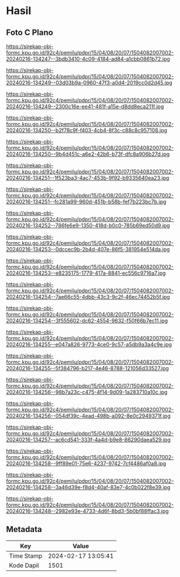 # Hasil

## Foto C Plano

https://sirekap-obj-formc.kpu.go.id/92c4/pemilu/pdpr/15/04/08/20/07/1504082007002-20240216-134247--3bdb3410-4c09-4184-ad84-a1cbb0861b72.jpg

https://sirekap-obj-formc.kpu.go.id/92c4/pemilu/pdpr/15/04/08/20/07/1504082007002-20240216-134249--03d03b9a-0960-47f3-a0d4-2019cc0d2d45.jpg

https://sirekap-obj-formc.kpu.go.id/92c4/pemilu/pdpr/15/04/08/20/07/1504082007002-20240216-134249--2300c16e-ee41-481f-a15e-d8dd8eca211f.jpg

https://sirekap-obj-formc.kpu.go.id/92c4/pemilu/pdpr/15/04/08/20/07/1504082007002-20240216-134250--b2f78c9f-f403-4cb4-8f3c-c88c8c957108.jpg

https://sirekap-obj-formc.kpu.go.id/92c4/pemilu/pdpr/15/04/08/20/07/1504082007002-20240216-134250--9b4d451c-a6e2-42b6-b73f-dfc8a906b27d.jpg

https://sirekap-obj-formc.kpu.go.id/92c4/pemilu/pdpr/15/04/08/20/07/1504082007002-20240216-134251--1f523ba3-4ac7-453b-9f92-b9335640ea23.jpg

https://sirekap-obj-formc.kpu.go.id/92c4/pemilu/pdpr/15/04/08/20/07/1504082007002-20240216-134251--fc281a99-960d-451b-b58b-fef7b223bc7b.jpg

https://sirekap-obj-formc.kpu.go.id/92c4/pemilu/pdpr/15/04/08/20/07/1504082007002-20240216-134252--786fe6e9-1350-418d-b0c0-785b69ed50d9.jpg

https://sirekap-obj-formc.kpu.go.id/92c4/pemilu/pdpr/15/04/08/20/07/1504082007002-20240216-134253--0dccec9b-2b4d-407e-86f5-381954e514da.jpg

https://sirekap-obj-formc.kpu.go.id/92c4/pemilu/pdpr/15/04/08/20/07/1504082007002-20240216-134253--e8235175-1779-417a-8841-ec556c9716a7.jpg

https://sirekap-obj-formc.kpu.go.id/92c4/pemilu/pdpr/15/04/08/20/07/1504082007002-20240216-134254--7ae66c55-4dbb-43c3-9c2f-46ec74452b5f.jpg

https://sirekap-obj-formc.kpu.go.id/92c4/pemilu/pdpr/15/04/08/20/07/1504082007002-20240216-134254--3f555602-dc62-4554-9632-f50f66b7ec11.jpg

https://sirekap-obj-formc.kpu.go.id/92c4/pemilu/pdpr/15/04/08/20/07/1504082007002-20240216-134255--e047a826-9773-4ce0-9c57-a5db9a3a4c9e.jpg

https://sirekap-obj-formc.kpu.go.id/92c4/pemilu/pdpr/15/04/08/20/07/1504082007002-20240216-134255--5f384796-b217-4e46-8788-121056d33527.jpg

https://sirekap-obj-formc.kpu.go.id/92c4/pemilu/pdpr/15/04/08/20/07/1504082007002-20240216-134256--98b7a23c-c475-4f14-9d09-1a283710a10c.jpg

https://sirekap-obj-formc.kpu.go.id/92c4/pemilu/pdpr/15/04/08/20/07/1504082007002-20240216-134256--054df39c-4ead-498b-a092-8e0c2949371f.jpg

https://sirekap-obj-formc.kpu.go.id/92c4/pemilu/pdpr/15/04/08/20/07/1504082007002-20240216-134257--ac6cd541-333f-4a4d-b9e8-86290daea529.jpg

https://sirekap-obj-formc.kpu.go.id/92c4/pemilu/pdpr/15/04/08/20/07/1504082007002-20240216-134258--9ff89e01-75e6-4237-9742-7cf4486af0a8.jpg

https://sirekap-obj-formc.kpu.go.id/92c4/pemilu/pdpr/15/04/08/20/07/1504082007002-20240216-134258--3a46d39e-f8d4-40af-83e7-4c0b022f8e39.jpg

https://sirekap-obj-formc.kpu.go.id/92c4/pemilu/pdpr/15/04/08/20/07/1504082007002-20240216-134248--2982e93e-4733-4d6f-8bd3-5b0bf88ffac3.jpg


## Metadata

| Key        | Value               |
| ---------- | ------------------- |
| Time Stamp | 2024-02-17 13:05:41 |
| Kode Dapil | 1501                |



